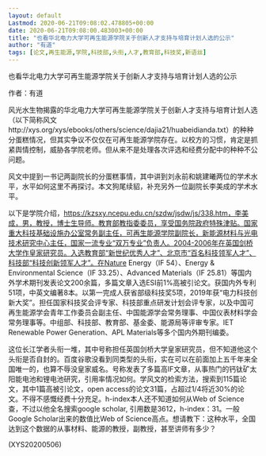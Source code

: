 ```yaml
---
layout: default
Lastmod: 2020-06-21T09:08:02.478805+00:00
date: 2020-06-21T09:08:00.483003+00:00
title: "也看华北电力大学可再生能源学院关于创新人才支持与培育计划人选的公示"
author: "有道"
tags: [论文,再生能源,学院,科技部,头衔,人才,教育部,科技奖,新语丝]
---
```


也看华北电力大学可再生能源学院关于创新人才支持与培育计划人选的公示

作者：有道

风光水生物揭露的华北电力大学可再生能源学院关于创新人才支持与培育计划人选（以下简称风文http://xys.org/xys/ebooks/others/science/dajia21/huabeidianda.txt）的种种分蛋糕情况，但其实争议不仅仅在可再生能源学院存在。以校方的习惯，肯定是抓紧舆情控制，威胁各学院老师。但从来不是处理各次评选和经费分配中的种种不公问题。

风文中提到一书记两副院长的分蛋糕事情，其中讲到刘永前和姚建曦两位的学术水平，水平如何这里不再探讨。本文狗尾续貂，补充另外一位副院长李美成的学术水平。

以下是学院介绍，https://kzsxy.ncepu.edu.cn/szdw/jsdw/js/338.htm，李美成，男，教授，博士生导师。教育部教指委委员，享受国务院政府特殊津贴。国家重大科技基础设施办公室常务副主任，可再生能源学院副院长，新能源材料与光电技术研究中心主任，国家一流专业“双万专业”负责人。2004-2006年在英国剑桥大学作皇家研究员。入选教育部“新世纪优秀人才”、北京市“百名科技领军人才”、科技部“科技创新领军人才”。在Nature Energy（IF 54）、Energy & Environmental Science（IF 33.25）、Advanced Materials（IF 25.81）等国内外学术期刊发表论文200余篇，多篇文章入选ESI前1%高被引论文。获国内外专利51项，中英文编著8本。以第一完成人获省部级科技奖5项，2019年获“电力科技创新大奖”。担任国家科技奖会评专家、科技部重点研发计划会评专家，以及中国可再生能源学会青年工作委员会副主任、中国能源学会常务理事、中国仪表材料学会常务理事等。中组部、科技部、教育部、基金委、能源局等评审专家。IET Renewable Power Generation、APL Materials等多个国内外期刊编委。

这位长江学者头衔一堆，其中号称担任英国剑桥大学皇家研究员，但不知道他这个头衔是否自封的。百度谷歌没看到同类型的头衔，实在可以在前面加上五千年来全国唯一的，也算不辱没皇家威名。号称发表了多篇高IF文章，从事热门的钙钛矿太阳能电池和锂电池研究，引用率情况如何。学风文的检索方法，搜索到115篇论文，其中1篇高被引论文，open access的论文31篇，占超过1/4将近30%的论文。不得不感慨经费十分充足。h-index本人还不知道如何从Web of Science查，不过以他全名搜索google scholar, 引用数是3612，h-index：31。一般Google Scholar出来的数值比Web of Science高点。想请教下：这种水平，全国达到这个数据的从事材料、能源的教授，副教授，甚至讲师有多少？

(XYS20200506)

